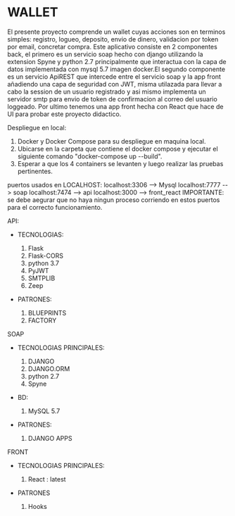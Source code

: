 # WALLET 

El presente proyecto comprende un wallet cuyas acciones son en terminos simples: registro, logueo, deposito, envio de dinero, validacion por token por email, concretar compra. Este aplicativo consiste en 2 componentes back, el primero 
es un servicio soap hecho con django utilizando la extension Spyne y python 2.7 principalmente
que interactua con la capa de datos implementada con mysql 5.7 imagen docker.El segundo componente es un servicio ApiREST que intercede entre el servicio soap y la app front añadiendo una capa de seguridad 
con JWT, misma utilazada para llevar a cabo la session de un usuario registrado y asi mismo implementa
un servidor smtp para envio de token de confirmacion al correo del usuario loggeado. Por ultimo tenemos una app front hecha con React que hace de UI para probar este proyecto didactico. 


Despliegue en local: 
  1. Docker y Docker Compose para su despliegue en maquina local.
  2. Ubicarse en la carpeta que contiene el docker compose y ejecutar el siguiente comando "docker-compose up --build".
  3. Esperar a que los 4 containers se levanten y luego realizar las pruebas pertinentes.
  
  puertos usados en LOCALHOST:
    localhost:3306 --> Mysql
    localhost:7777 --> soap
    localhost:7474  --> api
    localhost:3000 --> front_react
  IMPORTANTE: se debe aegurar que no haya ningun proceso corriendo en estos puertos para el correcto funcionamiento.
    

API:
   - TECNOLOGIAS:
       1. Flask
       2. Flask-CORS
       3. python 3.7
       4. PyJWT
       5. SMTPLIB
       6. Zeep

   - PATRONES:
      1. BLUEPRINTS
      2. FACTORY

SOAP
  - TECNOLOGIAS PRINCIPALES:
       1. DJANGO
       2. DJANGO.ORM
       3. python 2.7
       4. Spyne

  - BD:
       1. MySQL 5.7 

  - PATRONES:
       1. DJANGO APPS
        
FRONT
   - TECNOLOGIAS PRINCIPALES:
        1. React : latest
    
   - PATRONES
        1. Hooks
